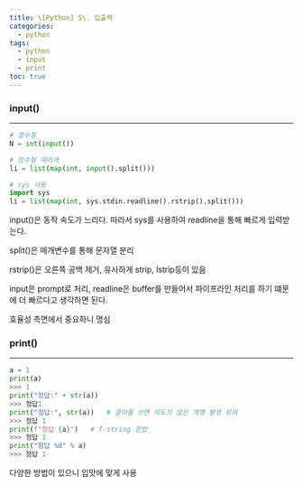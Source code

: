 ```yaml
---
title: \[Python] 5\. 입출력
categories: 
  - python
tags: 
  - python
  - input
  - print
toc: true
---
```


### input()

---

```python
# 정수형
N = int(input())

# 정수형 여러개
li = list(map(int, input().split()))

# sys 사용
import sys
li = list(map(int, sys.stdin.readline().rstrip().split()))
```

input()은 동작 속도가 느리다. 따라서 sys를 사용하여 readline을 통해 빠르게 입력받는다.

split()은 매개변수를 통해 문자열 분리

rstrip()은 오른쪽 공백 제거, 유사하게 strip, lstrip등이 있음

input은 prompt로 처리, readline은 buffer를 만들어서 파이프라인 처리를 하기 떄문에 더 빠르다고 생각하면 된다.

효율성 측면에서 중요하니 명심

### print()

---

```python
a = 1
print(a)
>>> 1
print("정답:" + str(a))
>>> 정답1
print("정답:", str(a))   # 콤마를 쓰면 의도치 않은 개행 발생 유의
>>> 정답 1
print(f"정답 {a}")   # f-string 문법
>>> 정답 1
print("정답 %d" % a)
>>> 정답 1
```

다양한 방법이 있으니 입맛에 맞게 사용